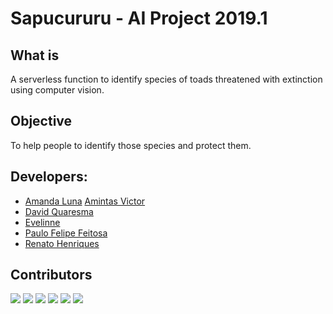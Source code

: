 # Sapucururu - AI Project 2019.1

## What is
A serverless function to identify species of toads threatened with extinction using computer vision.

## Objective
To help people to identify those species and protect them.

## Developers:
* [Amanda Luna](https://github.com/avdLuna) [Amintas Victor](https://github.com/amintasvrp)
* [David Quaresma](https://github.com/dfquaresma)
* [Evelinne](https://github.com/evelinnec)
* [Paulo Felipe Feitosa](https://github.com/paulofelipefeitosa)
* [Renato Henriques](https://github.com/renatodh)

## Contributors
[![](https://sourcerer.io/fame/dfquaresma/dfquaresma/sapucururu/images/0)]()
[![](https://sourcerer.io/fame/dfquaresma/dfquaresma/sapucururu/images/1)]()
[![](https://sourcerer.io/fame/dfquaresma/dfquaresma/sapucururu/images/2)]()
[![](https://sourcerer.io/fame/dfquaresma/dfquaresma/sapucururu/images/3)]()
[![](https://sourcerer.io/fame/dfquaresma/dfquaresma/sapucururu/images/4)]()
[![](https://sourcerer.io/fame/dfquaresma/dfquaresma/sapucururu/images/5)]()
